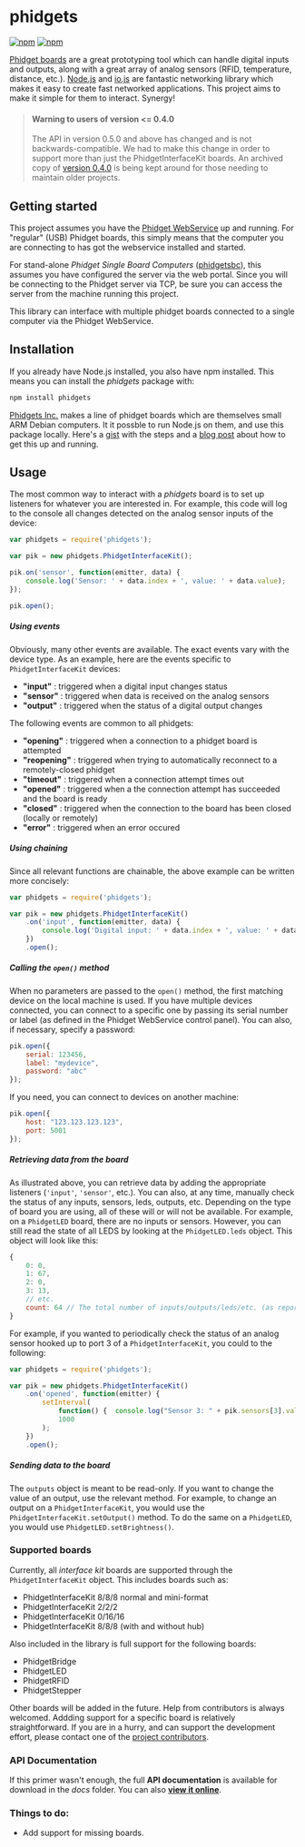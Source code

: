# phidgets

[![npm](https://img.shields.io/npm/v/phidgets.svg)](https://www.npmjs.com/package/phidgets)
[![npm](https://img.shields.io/npm/dt/phidgets.svg)](https://www.npmjs.com/package/phidgets)

[Phidget boards](http://www.phidgets.com/) are a great prototyping tool which can handle
digital inputs and outputs, along with a great array of analog sensors (RFID, temperature,
distance, etc.).  [Node.js](http://nodejs.org) and [io.js](http://iojs.org) are fantastic
networking library which makes it easy to create fast networked applications.  This
project aims to make it simple for them to interact. Synergy!

>#### Warning to users of version <= 0.4.0
>
>The API in version 0.5.0 and above has changed and is not backwards-compatible. We had to
>make this change in order to support more than just the PhidgetInterfaceKit boards. An
>archived copy of
> [version 0.4.0](https://github.com/evantahler/nodePhidgets/archive/v0.4.0.zip)
>is being kept around for those needing to maintain older projects.

## Getting started
This project assumes you have the
[Phidget WebService](http://www.phidgets.com/docs/Phidget_WebService) up and running.  For
"regular" (USB) Phidget boards, this simply means that the computer you are connecting to
has got the webservice installed and started.

For stand-alone *Phidget Single Board Computers*
([phidgetsbc](http://www.phidgets.com/products.php?category=21)), this assumes you have
configured the server via the web portal. Since you will be connecting to the Phidget
server via TCP, be sure you can access the server from the machine running this project.

This library can interface with multiple phidget boards connected to a single computer via
the Phidget WebService.

## Installation
If you already have Node.js installed, you also have npm installed. This means you can
install the *phidgets* package with:

```javascript
npm install phidgets
```

[Phidgets Inc.](http://www.phidgets.com) makes a line of phidget boards which are
themselves small ARM Debian computers. It it possble to run Node.js on them, and use this
package locally. Here's a [gist](https://gist.github.com/1574158) with the steps and a
[blog post](http://blog.evantahler.com/node-js-running-on-a-phidgets-sbc2-board) about how
to get this up and running.

## Usage

The most common way to interact with a *phidgets* board is to set up listeners for
whatever you are interested in. For example, this code will log to the console all changes
detected on the analog sensor inputs of the device:

```javascript
var phidgets = require('phidgets');

var pik = new phidgets.PhidgetInterfaceKit();

pik.on('sensor', function(emitter, data) {
    console.log('Sensor: ' + data.index + ', value: ' + data.value);
});

pik.open();
```
##### Using events

Obviously, many other events are available. The exact events vary with the device type. As
an example, here are the events specific to `PhidgetInterfaceKit` devices:

* **"input"** : triggered when a digital input changes status
* **"sensor"** : triggered when data is received on the analog sensors
* **"output"** : triggered when the status of a digital output changes

The following events are common to all phidgets: 

* **"opening"** : triggered when a connection to a phidget board is attempted
* **"reopening"** : triggered when trying to automatically reconnect to a remotely-closed
  phidget
* **"timeout"** : triggered when a connection attempt times out
* **"opened"** : triggered when a the connection attempt has succeeded and the board is
  ready
* **"closed"** : triggered when the connection to the board has been closed (locally or
  remotely)
* **"error"** : triggered when an error occured

##### Using chaining

Since all relevant functions are chainable, the above example can be written more
concisely:

```javascript
var phidgets = require('phidgets');

var pik = new phidgets.PhidgetInterfaceKit()
    .on('input', function(emitter, data) {
        console.log('Digital input: ' + data.index + ', value: ' + data.value);
    })
    .open();
```

##### Calling the `open()` method

When no parameters are passed to the `open()` method, the first matching device on the
local machine is used. If you have multiple devices connected, you can connect to a
specific one by passing its serial number or label (as defined in the Phidget WebService
control panel). You can also, if necessary, specify a password:

```javascript
pik.open({
    serial: 123456,
    label: "mydevice",
    password: "abc"
});
```

If you need, you can connect to devices on another machine:

```javascript
pik.open({
    host: "123.123.123.123",
    port: 5001
});
```
##### Retrieving data from the board

As illustrated above, you can retrieve data by adding the appropriate listeners
(`'input'`, `'sensor'`, etc.). You can also, at any time, manually check the status of any
inputs, sensors, leds, outputs, etc. Depending on the type of board you are using, all of these
will or will not be available. For example, on a `PhidgetLED` board, there are no inputs
or sensors. However, you can still read the state of all LEDS by looking at the
`PhidgetLED.leds` object. This object will look like this:

```javascript
{
    0: 0,
    1: 67,
    2: 0,
    3: 13,
    // etc.
    count: 64 // The total number of inputs/outputs/leds/etc. (as reported by the board)
}
```
For example, if you wanted to periodically check the status of an analog sensor hooked up
to port 3 of a `PhidgetInterfaceKit`, you could to the following:

```javascript
var phidgets = require('phidgets');

var pik = new phidgets.PhidgetInterfaceKit()
    .on('opened', function(emitter) {
        setInterval(
            function() {  console.log("Sensor 3: " + pik.sensors[3].value);  },
            1000
        );
    })
    .open();
```
##### Sending data to the board

The `outputs` object is meant to be read-only. If you want to change the value of an
output, use the relevant method. For example, to change an output on a
`PhidgetInterfaceKit`, you would use the `PhidgetInterfaceKit.setOutput()` method. To do
the same on a `PhidgetLED`, you would use `PhidgetLED.setBrightness()`.

### Supported boards

Currently, all *interface kit* boards are supported through the `PhidgetInterfaceKit`
object. This includes boards such as:

 * PhidgetInterfaceKit 8/8/8 normal and mini-format
 * PhidgetInterfaceKit 2/2/2
 * PhidgetInterfaceKit 0/16/16
 * PhidgetInterfaceKit 8/8/8 (with and without hub)

Also included in the library is full support for the following boards:

 * PhidgetBridge
 * PhidgetLED
 * PhidgetRFID
 * PhidgetStepper

Other boards will be added in the future. Help from contributors is always welcomed.
Addding support for a specific board is relatively straightforward. If you are in a hurry,
and can support the development effort, please contact one of the
[project contributors](https://github.com/evantahler/nodePhidgets/graphs/contributors).

### API Documentation

If this primer wasn't enough, the full **API documentation** is available for download in
the *docs* folder. You can also
**[view it online](http://cotejp.github.io/node-phidgets/)**.

### Things to do:
* Add support for missing boards.
